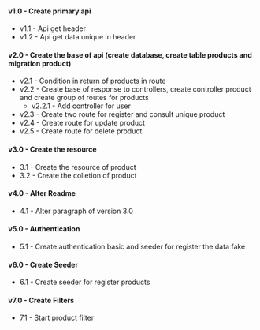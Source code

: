 #### v1.0 - Create primary api
- v1.1 - Api get header
- v1.2 - Api get data unique in header

#### v2.0 - Create the base of api (create database, create table products and migration product)
- v2.1 - Condition in return of products in route
- v2.2 - Create base of response to controllers, create controller product and create group of routes for products
    - v2.2.1 - Add controller for user
- v2.3 - Create two route for register and consult unique product
- v2.4 - Create route for update product
- v2.5 - Create route for delete product

#### v3.0 - Create the resource
- 3.1 - Create the resource of product
- 3.2 - Create the colletion of product

#### v4.0 - Alter Readme
- 4.1 - Alter paragraph of version 3.0

#### v5.0 - Authentication
- 5.1 - Create authentication basic and seeder for register the data fake

#### v6.0 - Create Seeder
- 6.1 - Create seeder for register products

#### v7.0 - Create Filters
- 7.1 - Start product filter
